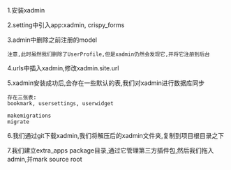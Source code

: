 1.安装xadmin

2.setting中引入app:xadmin, crispy_forms

3.admin中删除之前注册的model

```
注意,此时虽然我们删除了UserProfile,但是xadmin仍然会发现它,并将它注册到后台
```

4.urls中插入xadmin,修改xadmin.site.url

5.xadmin安装成功后,会存在一些默认的表,我们对xadmin进行数据库同步

```
存在三张表:
bookmark, usersettings, userwidget

makemigrations
migrate
```

6.我们通过git下载xadmin,我们将解压后的xadmin文件夹,复制到项目根目录之下

7.我们建立extra_apps package目录,通过它管理第三方插件包,然后我们拖入admin,并mark source root

